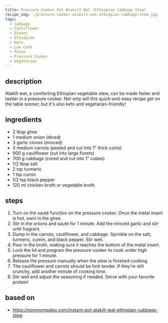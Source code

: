 ```yaml
---
title: Pressure Cooker Pot Atakilt Wat (Ethiopian Cabbage Stew)
recipe_img: ./pressure-cooker-atakilt-wat-ethiopian-cabbage-stew.jpg
tags:
  - Cabbage
  - Cauliflower
  - Dinner
  - Ethiopian
  - Keto
  - Low Carb
  - Paleo
  - Pressure Cooker
  - Vegetarian
---
```


## description

Atakilt wat, a comforting Ethiopian vegetable stew, can be made faster and tastier in a pressure cooker. Not only will this quick-and-easy recipe get on the table sooner, but it's also keto and vegetarian-friendly!

## ingredients

- 2 tbsp ghee
- 1 medium onion (diced)
- 3 garlic cloves (minced)
- 3 medium carrots (peeled and cut into 1" thick coins)
- 900 g cauliflower (cut into large florets)
- 700 g cabbage (cored and cut into 1" cubes)
- 1/2 tbsp salt
- 2 tsp turmeric
- 1 tsp cumin
- 1/2 tsp black pepper
- 120 ml chicken broth or vegetable broth

## steps

1. Turn on the sauté function on the pressure cooker. Once the metal insert is hot, swirl in the ghee.
2. Stir in the onions and sauté for 1 minute. Add the minced garlic and stir until fragrant.
3. Dump in the carrots, cauliflower, and cabbage. Sprinkle on the salt, turmeric, cumin, and black pepper. Stir well.
4. Pour in the broth, making sure it reaches the bottom of the metal insert.
5. Lock the lid and program the pressure cooker to cook under high pressure for 1 minute.
6. Release the pressure manually when the stew is finished cooking.
7. The cauliflower and carrots should be fork tender. If they're still crunchy, add another minute of cooking time.
8. Stir well and adjust the seasoning if needed. Serve with your favorite protein!

## based on

- https://nomnompaleo.com/instant-pot-atakilt-wat-ethiopian-cabbage-stew
